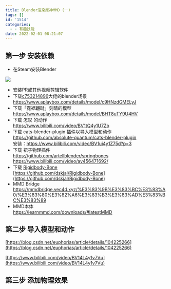 ```yaml
---
title: Blender渲染原神MMD (一)
tags: []
id: '1514'
categories:
  - - 有趣技能
date: 2022-02-01 08:21:07
---
```


## 第一步 安装依赖

*   在Steam安装Blender

[![](https://img-cdn.limour.top/blog_wp/2022/02/image.png)](https://img-cdn.limour.top/blog_wp/2022/02/image.png)

*   安装PR或其他视频剪辑软件
*   下载[c753214896](https://space.bilibili.com/152332728)大佬的blender场景  
    https://www.aplaybox.com/details/model/c9HNzdGMELyJ
*   下载「霓裾翩跹」刻晴的模型  
    https://www.aplaybox.com/details/model/BHT8uTY9U4HV
*   下载 怎叹 的动作  
    https://www.bilibili.com/video/BV1tQ4y1U7Zb
*   下载 cats-blender-plugin 插件以导入模型和动作  
    https://github.com/absolute-quantum/cats-blender-plugin  
    安装：https://www.bilibili.com/video/BV1ui4y1Z75d?p=3
*   下载 裙子物理插件  
    https://github.com/artellblender/springbones  
    https://www.bilibili.com/video/av456471692/
*   下载 [Rigidbody-Bone](https://github.com/dskjal/Rigidbody-Bone)  
    [https://github.com/dskjal/Rigidbody-Bone](https://github.com/dskjal/Rigidbody-Bone)
*   MMD Bridge  
    https://mmdbridge.vec4d.xyz/%E3%83%9B%E3%83%BC%E3%83%A0/%E3%83%80%E3%82%A6%E3%83%B3%E3%83%AD%E3%83%BC%E3%83%89
*   MMD本体  
    https://learnmmd.com/downloads/#latestMMD

## 第二步 导入模型和动作

[https://blog.csdn.net/euphorias/article/details/104225266](https://blog.csdn.net/euphorias/article/details/104225266)

[https://www.bilibili.com/video/BV14L4y1v7Vu](https://www.bilibili.com/video/BV14L4y1v7Vu)

## 第三步 添加物理效果